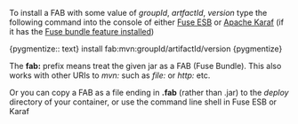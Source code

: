 To install a FAB with some value of _groupId_, _artfactId_, _version_ type the following command into the console of either [Fuse ESB](http://fusesource.com/products/enterprise-servicemix/) or [Apache Karaf](http://karaf.apache.org/) (if it has the [Fuse bundle feature installed](faq.html#How_do_I_enable_FAB_support_in_my_OSGi_container_))


{pygmentize:: text}
install fab:mvn:groupId/artifactId/version
{pygmentize}

The **fab:** prefix means treat the given jar as a FAB (Fuse Bundle). This also works with other URIs to _mvn:_ such as _file:_ or _http:_ etc.

Or you can copy a FAB as a file ending in **.fab** (rather than .jar) to the _deploy_ directory of your container, or use the command line shell in Fuse ESB or Karaf


